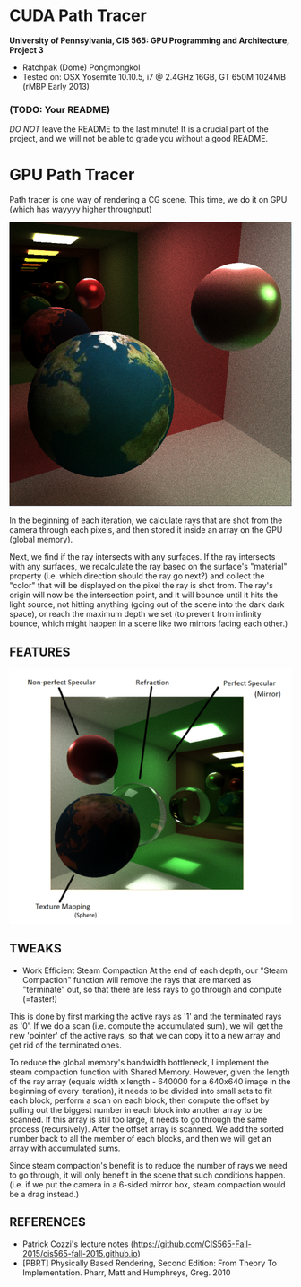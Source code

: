 ﻿CUDA Path Tracer
================

**University of Pennsylvania, CIS 565: GPU Programming and Architecture, Project 3**

* Ratchpak (Dome) Pongmongkol
* Tested on: OSX Yosemite 10.10.5, i7 @ 2.4GHz 16GB, GT 650M 1024MB (rMBP Early 2013)

### (TODO: Your README)

*DO NOT* leave the README to the last minute! It is a crucial part of the
project, and we will not be able to grade you without a good README.

GPU Path Tracer
========================
Path tracer is one way of rendering a CG scene. This time, we do it on GPU 
(which has wayyyy higher throughput)

![](img/Capture.png)

In the beginning of each iteration, we calculate rays that are shot from the camera 
through each pixels, and then stored it inside an array on the GPU (global memory).

Next, we find if the ray intersects with any surfaces. If the ray intersects with 
any surfaces, we recalculate the ray based on the surface's "material" property 
(i.e. which direction should the ray go next?) and collect the "color" that will be
displayed on the pixel the ray is shot from. The ray's origin will now be the 
intersection point, and it will bounce until it hits the light source, not hitting
anything (going out of the scene into the dark dark space), or reach the maximum 
depth we set (to prevent from infinity bounce, which might happen in a scene like
two mirrors facing each other.) 

## FEATURES

![](img/Capture2.png)

## TWEAKS

- Work Efficient Steam Compaction
At the end of each depth, our "Steam Compaction" function will remove the rays that 
are marked as "terminate" out, so that there are less rays to go through and compute (=faster!)

This is done by first marking the active rays as '1' and the terminated rays as '0'. If we do a
scan (i.e. compute the accumulated sum), we will get the new 'pointer' of the active rays, so that
we can copy it to a new array and get rid of the terminated ones.

To reduce the global memory's bandwidth bottleneck, I implement the steam compaction function
with Shared Memory. However, given the length of the ray array (equals width x length - 
640000 for a 640x640 image in the beginning of every iteration), it needs to be  divided into 
small sets to fit each block, perform a scan on each block, then compute the offset by pulling out
the biggest number in each block into another array to be scanned. If this array is still too large,
it needs to go through the same process (recursively). After the offset array is scanned. We add
the sorted number back to all the member of each blocks, and then we will get an array with
accumulated sums.

Since steam compaction's benefit is to reduce the number of rays we need to go through, it will
only benefit in the scene that such conditions happen. (i.e. if we put the camera in a 6-sided
mirror box, steam compaction would be a drag instead.)

## REFERENCES

- Patrick Cozzi's lecture notes (https://github.com/CIS565-Fall-2015/cis565-fall-2015.github.io)
- [PBRT] Physically Based Rendering, Second Edition: From Theory To Implementation. Pharr, Matt and Humphreys, Greg. 2010
